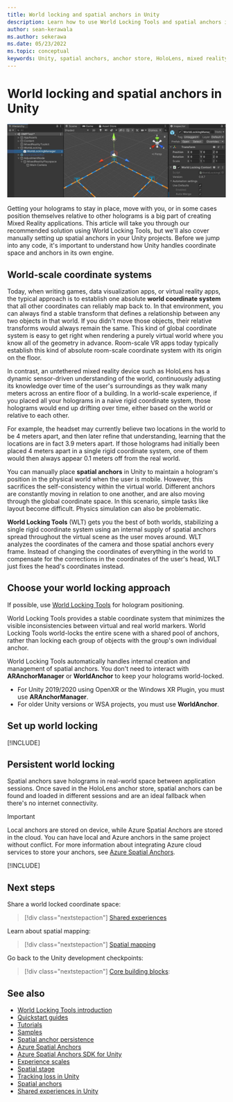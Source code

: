 ```yaml
---
title: World locking and spatial anchors in Unity
description: Learn how to use World Locking Tools and spatial anchors in Unity mixed reality applications.
author: sean-kerawala
ms.author: sekerawa
ms.date: 05/23/2022
ms.topic: conceptual
keywords: Unity, spatial anchors, anchor store, HoloLens, mixed reality headset, windows mixed reality headset, virtual reality headset, world locking tools, holograms
---
```


# World locking and spatial anchors in Unity

![World locking tools hero image](images/wlt-img-01.jpeg)

Getting your holograms to stay in place, move with you, or in some cases position themselves relative to other holograms is a big part of creating Mixed Reality applications. This article will take you through our recommended solution using World Locking Tools, but we'll also cover manually setting up spatial anchors in your Unity projects. Before we jump into any code, it's important to understand how Unity handles coordinate space and anchors in its own engine.

## World-scale coordinate systems

Today, when writing games, data visualization apps, or virtual reality apps, the typical approach is to establish one absolute **world coordinate system** that all other coordinates can reliably map back to. In that environment, you can always find a stable transform that defines a relationship between any two objects in that world. If you didn't move those objects, their relative transforms would always remain the same. This kind of global coordinate system is easy to get right when rendering a purely virtual world where you know all of the geometry in advance. Room-scale VR apps today typically establish this kind of absolute room-scale coordinate system with its origin on the floor.

In contrast, an untethered mixed reality device such as HoloLens has a dynamic sensor-driven understanding of the world, continuously adjusting its knowledge over time of the user's surroundings as they walk many meters across an entire floor of a building. In a world-scale experience, if you placed all your holograms in a naive rigid coordinate system, those holograms would end up drifting over time, either based on the world or relative to each other.

For example, the headset may currently believe two locations in the world to be 4 meters apart, and then later refine that understanding, learning that the locations are in fact 3.9 meters apart. If those holograms had initially been placed 4 meters apart in a single rigid coordinate system, one of them would then always appear 0.1 meters off from the real world.

You can manually place **spatial anchors** in Unity to maintain a hologram's position in the physical world when the user is mobile. However, this sacrifices the self-consistency within the virtual world. Different anchors are constantly moving in relation to one another, and are also moving through the global coordinate space. In this scenario, simple tasks like layout become difficult. Physics simulation can also be problematic.

**World Locking Tools** (WLT) gets you the best of both worlds, stabilizing a single rigid coordinate system using an internal supply of spatial anchors spread throughout the virtual scene as the user moves around. WLT analyzes the coordinates of the camera and those spatial anchors every frame. Instead of changing the coordinates of everything in the world to compensate for the corrections in the coordinates of the user's head, WLT just fixes the head's coordinates instead.

## Choose your world locking approach

If possible, use [World Locking Tools](/mixed-reality/world-locking-tools) for hologram positioning.

World Locking Tools provides a stable coordinate system that minimizes the visible inconsistencies between virtual and real world markers. World Locking Tools world-locks the entire scene with a shared pool of anchors, rather than locking each group of objects with the group's own individual anchor.

World Locking Tools automatically handles internal creation and management of spatial anchors. You don't need to interact with **ARAnchorManager** or **WorldAnchor** to keep your holograms world-locked.

- For Unity 2019/2020 using OpenXR or the Windows XR Plugin, you must use **ARAnchorManager**.
- For older Unity versions or WSA projects, you must use **WorldAnchor**.

## Set up world locking

[!INCLUDE[](includes/world-locking/world-locking-setup.md)]

## Persistent world locking

Spatial anchors save holograms in real-world space between application sessions. Once saved in the HoloLens anchor store, spatial anchors can be found and loaded in different sessions and are an ideal fallback when there's no internet connectivity.

> [!IMPORTANT]
> Local anchors are stored on device, while Azure Spatial Anchors are stored in the cloud. You can have local and Azure anchors in the same project without conflict. For more information about integrating Azure cloud services to store your anchors, see [Azure Spatial Anchors](../mixed-reality-cloud-services.md#azure-spatial-anchors).

[!INCLUDE[](includes/world-locking/world-locking-persistence.md)]

## Next steps

Share a world locked coordinate space:

> [!div class="nextstepaction"]
> [Shared experiences](shared-experiences-in-unity.md)

Learn about spatial mapping:

> [!div class="nextstepaction"]
> [Spatial mapping](spatial-mapping-in-unity.md)

Go back to the Unity development checkpoints:

> [!div class="nextstepaction"]
> [Core building blocks](unity-development-overview.md#2-core-building-blocks):

## See also
* [World Locking Tools introduction](/mixed-reality/world-locking-tools/documentation/introfaq)
* [Quickstart guides](/mixed-reality/world-locking-tools/documentation/howtos/quickstart)
* [Tutorials](https://microsoft.github.io/MixedReality-WorldLockingTools-Samples/Tutorial/01_Minimal/01_Minimal.html)
* [Samples](/mixed-reality/world-locking-tools/documentation/howtos/sampleapplications)
* [Spatial anchor persistence](../../design/coordinate-systems.md#spatial-anchor-persistence)
* <a href="/azure/spatial-anchors" target="_blank">Azure Spatial Anchors</a>
* <a href="/dotnet/api/Microsoft.Azure.SpatialAnchors" target="_blank">Azure Spatial Anchors SDK for Unity</a>
* [Experience scales](../../design/coordinate-systems.md#mixed-reality-experience-scales)
* [Spatial stage](../../design/coordinate-systems.md#stage-frame-of-reference)
* [Tracking loss in Unity](tracking-loss-in-unity.md)
* [Spatial anchors](../../design/spatial-anchors.md)
* [Shared experiences in Unity](shared-experiences-in-unity.md)
